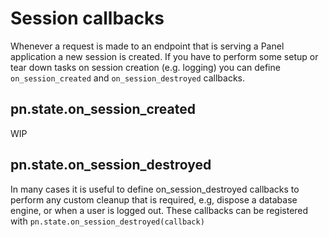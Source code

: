 # Session callbacks

Whenever a request is made to an endpoint that is serving a Panel application a new session is created. If you have to perform some setup or tear down tasks on session creation (e.g. logging) you can define `on_session_created` and `on_session_destroyed` callbacks. 

## pn.state.on_session_created

WIP

## pn.state.on_session_destroyed

In many cases it is useful to define on_session_destroyed callbacks to perform any custom cleanup that is required, e.g,  dispose  a database engine, or when a user is logged out. These callbacks can be registered with `pn.state.on_session_destroyed(callback)`